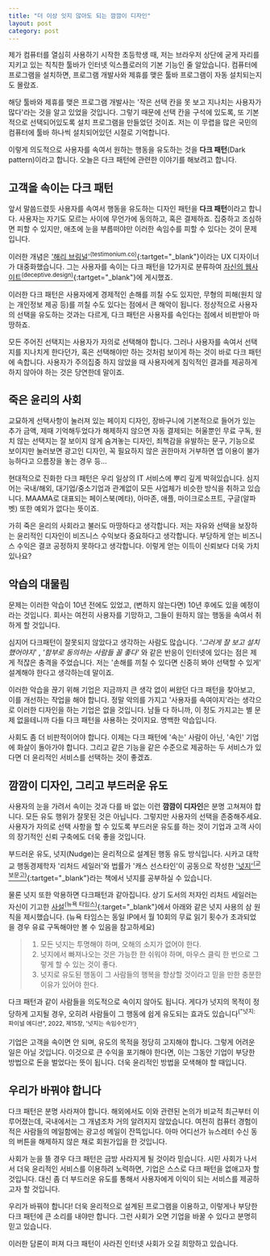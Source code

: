 ```yaml
---
title: "더 이상 잇지 않아도 되는 깜깜이 디자인"
layout: post
category: post
---
```


제가 컴퓨터를 열심히 사용하기 시작한 초등학생 때, 저는 브라우저 상단에 굳게 자리를 지키고 있는 칙칙한 툴바가 인터넷 익스플로러의 기본 기능인 줄 알았습니다. 컴퓨터에 프로그램을 설치하면, 프로그램 개발사와 제휴를 맺은 툴바 프로그램이 자동 설치되는지도 몰랐죠.



해당 툴바와 제휴를 맺은 프로그램 개발사는 '작은 선택 칸을 못 보고 지나치는 사용자가 많다'라는 것을 알고 있었을 것입니다. 그렇기 때문에 선택 칸을 구석에 있도록, 또 기본적으로 선택되어있도록 설치 프로그램을 만들었던 것이죠. 저는 이 무렵을 많은 국민의 컴퓨터에 툴바 하나씩 설치되어있던 시절로 기억합니다.

이렇게 의도적으로 사용자를 속여서 원하는 행동을 유도하는 것을 **다크 패턴**(Dark pattern)이라고 합니다. 오늘은 다크 패턴에 관련한 이야기를 해보려고 합니다.

## 고객을 속이는 다크 패턴

앞서 말씀드렸듯 사용자를 속여서 행동을 유도하는 디자인 패턴을 **다크 패턴**이라고 합니다. 사용자는 자기도 모르는 사이에 무언가에 동의하고, 혹은 결제하죠. 집중하고 조심하면 피할 수 있지만, 애초에 눈을 부릅떠야만 이러한 속임수를 피할 수 있다는 것이 문제입니다.

이러한 개념은 ['해리 브링널'<sup>(testimonium.co)</sup>](https://testimonium.co/){:tartget="_blank"}이라는 UX 디자이너가 대중화했습니다. 그는 사용자를 속이는 다크 패턴을 12가지로 분류하여 [자신의 웹사이트<sup>(deceptive.design)</sup>](https://www.deceptive.design){:tartget="_blank"}에 게시했죠.

이러한 다크 패턴은 사용자에게 경제적인 손해를 끼칠 수도 있지만, 무형의 피해(원치 않는 개인정보 제공 등)를 끼칠 수도 있다는 점에서 큰 해악이 됩니다. 정상적으로 사용자의 선택을 유도하는 것과는 다르게, 다크 패턴은 사용자를 속인다는 점에서 비판받아 마땅하죠.

모든 주어진 선택지는 사용자가 자의로 선택해야 합니다. 그러나 사용자를 속여서 선택지를 지나치게 한다던가, 혹은 선택해야만 하는 것처럼 보이게 하는 것이 바로 다크 패턴에 속합니다. 사용자가 주의집중 하지 않았을 때 사용자에게 침익적인 결과를 제공하게 하지 않아야 하는 것은 당연한데 말이죠.


## 죽은 윤리의 사회


교묘하게 선택사항이 눌러져 있는 페이지 디자인, 장바구니에 기본적으로 들어가 있는 추가 금액, 제때 기억해두었다가 해제하지 않으면 자동 결제되는 허울뿐인 무료 구독, 원치 않는 선택지는 잘 보이지 않게 숨겨놓는 디자인, 죄책감을 유발하는 문구, 기능으로 보이지만 눌러보면 광고인 디자인, 꼭 필요하지 않은 권한마저 거부하면 앱 이용이 불가능하다고 으름장을 놓는 경우 등...

현대적으로 진화한 다크 패턴은 우리 일상의 IT 서비스에 뿌리 깊게 박혀있습니다. 심지어는 국내/해외, 대기업/중소기업과 관계없이 모든 사업체가 비슷한 방식을 취하고 있습니다. MAAMA로 대표되는 페이스북(메타), 아마존, 애플, 마이크로소프트, 구글(알파벳) 또한 예외가 없다는 뜻이죠.

가히 죽은 윤리의 사회라고 불러도 마땅하다고 생각합니다. 저는 자유와 선택을 보장하는 윤리적인 디자인이 비즈니스 수익보다 중요하다고 생각합니다. 부당하게 얻는 비즈니스 수익은 결코 공정하지 못하다고 생각합니다. 이렇게 얻는 이득이 신뢰보다 더욱 가치 있나요?


## 악습의 대물림

문제는 이러한 악습이 10년 전에도 있었고, (변하지 않는다면) 10년 후에도 있을 예정이라는 것입니다. 회사는 여전히 사용자를 기망하고, 그들이 원하지 않는 행동을 속여서 취하게 할 것입니다.

심지어 다크패턴이 잘못되지 않았다고 생각하는 사람도 많습니다. *'그러게 잘 보고 설치했어야지'* , _'함부로 동의하는 사람들 꼴 좋다'_ 와 같은 반응이 인터넷에 있다는 점은 제게 적잖은 충격을 주었습니다. 저는 '손해를 끼칠 수 있다면 신중히 봐야 선택할 수 있게' 설계해야 한다고 생각하는데 말이죠.

이러한 악습을 끊기 위해 기업은 지금까지 큰 생각 없이 써왔던 다크 패턴을 찾아보고, 이를 개선하는 작업을 해야 합니다. 정말 악의를 가지고 '사용자를 속여야지'라는 생각으로 이러한 디자인을 하는 기업은 없을 것입니다. 남들 다 하니까, 이 정도 가지고는 별 문제 없을테니까 다들 다크 패턴을 사용하는 것이지요. 명백한 악습입니다.

사회도 좀 더 비판적이어야 합니다. 이제는 다크 패턴에 '속는' 사람이 아닌, '속인' 기업에 화살이 돌아가야 합니다. 그리고 같은 기능을 같은 수준으로 제공하는 두 서비스가 있다면 더 윤리적인 서비스를 선택하는 것이 좋겠죠.


## 깜깜이 디자인, 그리고 부드러운 유도

사용자의 눈을 가려서 속이는 것과 다를 바 없는 이런 **깜깜이 디자인**은 분명 고쳐져야 합니다. 모든 유도 행위가 잘못된 것은 아닙니다. 그렇지만 사용자의 선택을 존중해주세요. 사용자가 자의로 선택 사항을 할 수 있도록 부드러운 유도를 하는 것이 기업과 고객 사이의 장기적인 신뢰 구축에도 더욱 좋을 것입니다.

부드러운 유도, 넛지(Nudge)는 윤리적으로 설계된 행동 유도 방식입니다. 시카고 대학교 행동경제학자 '리처드 세일러'와 법률가 '캐스 선스타인'이 공동으로 작성한 ['넛지'<sup>(교보문고)</sup>](https://www.kyobobook.co.kr/product/detailViewKor.laf?mallGb=KOR&ejkGb=KOR&barcode=9788901260679){:tartget="_blank"}라는 책에서 넛지를 공부하실 수 있습니다.

물론 넛지 또한 악용하면 다크패턴과 같아집니다. 상기 도서의 저자인 리처드 세일러는 자신이 기고한 [사설<sup>(뉴욕 타임스)</sup>](https://www.nytimes.com/2015/11/01/upshot/the-power-of-nudges-for-good-and-bad.html){:target="_blank"}에서 아래와 같은 넛지 사용의 삼 원칙을 제시했습니다. (뉴욕 타임스는 동일 IP에서 월 10회의 무료 읽기 횟수가 초과되었을 경우 유료 구독해야만 볼 수 있음을 참고하세요)

> 1. 모든 넛지는 투명해야 하며, 오해의 소지가 없어야 한다.
> 2. 넛지에서 빠져나오는 것은 가능한 한 쉬워야 하며, 마우스 클릭 한 번으로 그렇게 할 수 있는 것이 좋다.
> 3. 넛지로 유도된 행동이 그 사람들의 행복을 향상할 것이라고 믿을 만한 충분한 이유가 있어야 한다.

다크 패턴과 같이 사람들을 의도적으로 속이지 않아도 됩니다. 게다가 넛지의 목적이 정당하게 고지될 경우, 오히려 사람들이 그 행동에 쉽게 유도되는 효과도 있습니다<sup>("넛지: 파이널 에디션", 2022, 제15장, '넛지는 속임수인가')</sup>.

기업은 고객을 속이면 안 되며, 유도의 목적을 정당히 고지해야 합니다. 그렇게 어려운 일은 아닐 것입니다. 이것으로 큰 수익을 포기해야 한다면, 이는 그동안 기업이 부당한 방법으로 돈을 벌었다는 뜻이 됩니다. 더욱 윤리적인 방법을 모색해야 할 때입니다.


## 우리가 바꿔야 합니다

다크 패턴은 분명 사라져야 합니다. 해외에서도 이와 관련된 논의가 비교적 최근부터 이루어졌는데, 국내에서는 그 개념조차 거의 알려지지 않았습니다. 여전히 컴퓨터 경험이 적은 사람들의 메일함에는 광고성 메일이 잔뜩입니다. 아마 어디선가 뉴스레터 수신 동의 버튼을 해제하지 않은 채로 회원가입을 한 것입니다.

사회가 눈을 뜰 경우 다크 패턴은 금방 사라지게 될 것이라 믿습니다. 시민 사회가 나서서 더욱 윤리적인 서비스를 이용하려 노력하면, 기업은 스스로 다크 패턴을 없애고자 할 것입니다. 대신 좀 더 부드러운 유도를 통해서 사용자에게 이익이 되는 서비스를 제공하고자 할 것입니다.

우리가 바꿔야 합니다! 더욱 윤리적으로 설계된 프로그램을 이용하고, 이렇게나 부당한 다크 패턴에 큰 소리를 내야만 합니다. 그런 사회가 오면 기업을 바꿀 수 있다고 분명히 믿고 있습니다.

이러한 담론이 퍼져 다크 패턴이 사라진 인터넷 사회가 오길 희망하고 있습니다.
